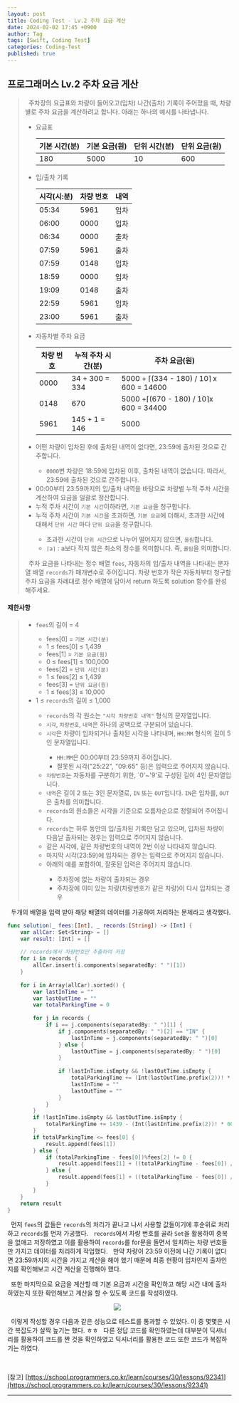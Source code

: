 ```yaml
---
layout: post
title: Coding Test - Lv.2 주차 요금 계산
date: 2024-02-02 17:45 +0900
author: Tag
tags: [Swift, Coding Test]
categories: Coding-Test
published: true
---
```

<h2> 프로그래머스 Lv.2 주차 요금 게산 </h2>

<blockquote>
&nbsp; 주차장의 요금표와 차량이 들어오고(입차) 나간(출차) 기록이 주어졌을 때, 차량별로 주차 요금을 계산하려고 합니다. 아래는 하나의 예시를 나타냅니다.

<ul> 
    <li> 요금표 </li>
<table>
    <thead>
        <tr>
            <th>기본 시간(분)</th>
            <th>기본 요금(원)</th>
            <th>단위 시간(분)</th>
            <th>단위 요금(원)</th>
        </tr>
    </thead>
    <tbody>
        <tr>    
            <td>180</td>
            <td>5000</td>
            <td>10</td>
            <td>600</td>
        </tr>
    </tbody>
</table>
    <li> 입/출차 기록 </li>
<table>
    <thead>
        <tr>
            <th>시각(시:분)</th>
            <th>차량 번호</th>
            <th>내역</th>
        </tr>
    </thead>
    <tbody>
        <tr>    
            <td>05:34</td>
            <td>5961</td>
            <td>입차</td>
        </tr>
        <tr>    
            <td>06:00</td>
            <td>0000</td>
            <td>입차</td>
        </tr>
        <tr>    
            <td>06:34</td>
            <td>0000</td>
            <td>출차</td>
        </tr>
        <tr>    
            <td>07:59</td>
            <td>5961</td>
            <td>출차</td>
        </tr>
        <tr>    
            <td>07:59</td>
            <td>0148</td>
            <td>입차</td>
        </tr>
        <tr>    
            <td>18:59</td>
            <td>0000</td>
            <td>입차</td>
        </tr>
        <tr>    
            <td>19:09</td>
            <td>0148</td>
            <td>출차</td>
        </tr>
        <tr>    
            <td>22:59</td>
            <td>5961</td>
            <td>입차</td>
        </tr>
        <tr>    
            <td>23:00</td>
            <td>5961</td>
            <td>출차</td>
        </tr>
    </tbody>
</table>
    <li> 자동차별 주차 요금 </li>
<table>
    <thead>
        <tr>
            <th>차량 번호</th>
            <th>누적 주차 시간(분)</th>
            <th>주차 요금(원)</th>
        </tr>
    </thead>
    <tbody>
        <tr>    
            <td>0000</td>
            <td>34 + 300 = 334</td>
            <td>5000 + ⌈(334 - 180) / 10⌉ x 600 = 14600</td>
        </tr>
        <tr>    
            <td>0148</td>
            <td>670</td>
            <td>5000 +⌈(670 - 180) / 10⌉x 600 = 34400</td>
        </tr>
        <tr>    
            <td>5961</td>
            <td>145 + 1 = 146</td>
            <td>5000</td>
        </tr>
    </tbody>
</table>
    <li> 어떤 차량이 입차된 후에 출차된 내역이 없다면, 23:59에 출차된 것으로 간주합니다. </li>
    <ul>
        <li> <code>0000</code>번 차량은 18:59에 입차된 이후, 출차된 내역이 없습니다. 따라서, 23:59에 출차된 것으로 간주합니다. </li>
    </ul>
    <li> 00:00부터 23:59까지의 입/출차 내역을 바탕으로 차량별 누적 주차 시간을 계산하여 요금을 일괄로 정산합니다. </li>
    <li> 누적 주차 시간이 <code>기본 시간</code>이하라면, <code>기본 요금</code>을 청구합니다. </li>
    <li> 누적 주차 시간이 <code>기본 시간</code>을 초과하면, <code>기본 요금</code>에 더해서, 초과한 시간에 대해서 <code>단위 시간</code> 마다 <code>단위 요금</code>을 청구합니다. </li>
    <ul>
        <li> 초과한 시간이 <code>단위 시간</code>으로 나누어 떨어지지 않으면, <code>올림</code>합니다. </li>
        <li> <code>⌈a⌉</code> : a보다 작지 않은 최소의 정수를 의미합니다. 즉, <code>올림</code>을 의미합니다. </li>
    </ul>
</ul>

&nbsp; 주차 요금을 나타내는 정수 배열 <code>fees</code>, 자동차의 입/출차 내역을 나타내는 문자열 배열 <code>records</code>가 매개변수로 주어집니다. 차량 번호가 작은 자동차부터 청구할 주차 요금을 차례대로 정수 배열에 담아서 return 하도록 solution 함수를 완성해주세요.
</blockquote>

<h4> 제한사항 </h4>

<blockquote>
<ul>
    <li> <code>fees</code>의 길이 = 4 </li>
    <ul>
        <li> fees[0] = <code>기본 시간(분)</code> </li>
        <li> 1 ≤ fees[0] ≤ 1,439 </li>
        <li> fees[1] = <code>기본 요금(원)</code> </li>
        <li> 0 ≤ fees[1] ≤ 100,000 </li>
        <li> fees[2] = <code>단위 시간(분)</code> </li>
        <li> 1 ≤ fees[2] ≤ 1,439 </li>
        <li> fees[3] = <code>단위 요금(원)</code> </li>
        <li> 1 ≤ fees[3] ≤ 10,000 </li>
    </ul>
    <li> 1 ≤ <code>records</code>의 길이 ≤ 1,000 </li>
    <ul>
    <li> <code>records</code>의 각 원소는 <code>"시각 차량번호 내역"</code> 형식의 문자열입니다. </li>
    <li> <code>시각</code>, <code>차량번호</code>, <code>내역</code>은 하나의 공백으로 구분되어 있습니다. </li>
    <li> <code>시각</code>은 차량이 입차되거나 출차된 시각을 나타내며, <code>HH:MM</code> 형식의 길이 5인 문자열입니다. </li>
    <ul>
        <li> <code>HH:MM</code>은 00:00부터 23:59까지 주어집니다. </li>
        <li> 잘못된 시각("25:22", "09:65" 등)은 입력으로 주어지지 않습니다. </li>
    </ul>
    <li> <code>차량번호</code>는 자동차를 구분하기 위한, `0'~'9'로 구성된 길이 4인 문자열입니다. </li>
    <li> <code>내역</code>은 길이 2 또는 3인 문자열로, <code>IN</code> 또는 <code>OUT</code>입니다. <code>IN</code>은 입차를, <code>OUT</code>은 출차를 의미합니다. </li>
    <li> <code>records</code>의 원소들은 시각을 기준으로 오름차순으로 정렬되어 주어집니다. </li>
    <li> <code>records</code>는 하루 동안의 입/출차된 기록만 담고 있으며, 입차된 차량이 다음날 출차되는 경우는 입력으로 주어지지 않습니다. </li>
    <li> 같은 시각에, 같은 차량번호의 내역이 2번 이상 나타내지 않습니다. </li>
    <li> 마지막 시각(23:59)에 입차되는 경우는 입력으로 주어지지 않습니다. </li>
    <li> 아래의 예를 포함하여, 잘못된 입력은 주어지지 않습니다. </li>
    <ul>
        <li> 주차장에 없는 차량이 출차되는 경우 </li>
        <li> 주차장에 이미 있는 차량(차량번호가 같은 차량)이 다시 입차되는 경우 </li>
    </ul>
</ul>
</blockquote>

&nbsp; 두개의 배열을 입력 받아 해당 배열의 데이터를 가공하여 처리하는 문제라고 생각했다.

```swift
func solution(_ fees:[Int], _ records:[String]) -> [Int] {
    var allCar: Set<String> = []
    var result: [Int] = []
    
    // records에서 차량번호만 추출하여 저장
    for i in records {
        allCar.insert(i.components(separatedBy: " ")[1])
    }
    
    for i in Array(allCar).sorted() {
        var lastInTime = ""
        var lastOutTime = ""
        var totalParkingTime = 0
        
        for j in records {
            if i == j.components(separatedBy: " ")[1] {
                if j.components(separatedBy: " ")[2] == "IN" {
                    lastInTime = j.components(separatedBy: " ")[0]
                } else {
                    lastOutTime = j.components(separatedBy: " ")[0]
                }
                
                if !lastInTime.isEmpty && !lastOutTime.isEmpty {
                    totalParkingTime += (Int(lastOutTime.prefix(2))! * 60 + Int(lastOutTime.suffix(2))!) - (Int(lastInTime.prefix(2))! * 60 + Int(lastInTime.suffix(2))!)
                    lastInTime = ""
                    lastOutTime = ""
                }
            }
        }
        if !lastInTime.isEmpty && lastOutTime.isEmpty {
            totalParkingTime += 1439 - (Int(lastInTime.prefix(2))! * 60 + Int(lastInTime.suffix(2))!)
        }
        if totalParkingTime <= fees[0] {
            result.append(fees[1])
        } else {
            if (totalParkingTime - fees[0])%fees[2] != 0 {
                result.append(fees[1] + ((totalParkingTime - fees[0]) / fees[2] + 1) * fees[3])
            } else {
                result.append(fees[1] + ((totalParkingTime - fees[0]) / fees[2]) * fees[3])
            }
        }
    }
    return result
}
```

&nbsp; 먼저 `fees`의 값들은 `records`의 처리가 끝나고 나서 사용할 값들이기에 후순위로 처리하고 `records`를 먼저 가공했다.
&nbsp; `records`에서 차량 번호를 골라 `Set`을 활용하여 중복을 없애고 저장하였고 이를 활용하여 `records`를 for문을 돌면서 일치하는 차량 번호들만 가지고 데이터를 처리하게 작업했다.
&nbsp; 만약 차량이 23:59 이전에 나간 기록이 없다면 23:59까지의 시간을 가지고 계산을 해야 했기 때문에 최종 현황이 입차인지 출차인지를 확인해보고 시간 계산을 진행해야 했다.

&nbsp; 또한 마지막으로 요금을 계산할 때 기본 요금과 시간을 확인하고 해당 시간 내에 출차하였는지 또한 확인해보고 계산을 할 수 있도록 코드를 작성하였다.

<div style="display: flex; justify-content: center; align-items: center;">
  <img src="https://onedrive.live.com/embed?resid=1C2ED43779C10D71%21388&authkey=%21AEF__4n-OENO-E8&width=1626&height=886" style="margin-right: 10px;">
</div>

&nbsp; 이렇게 작성할 경우 다음과 같은 성능으로 테스트를 통과할 수 있었다. 이 중 몇몇은 시간 복잡도가 살짝 높기는 했다. ㅎㅎ
&nbsp; 다른 정답 코드를 확인하였는데 대부분이 딕셔너리를 활용하여 코드를 짠 것을 확인하였고 딕셔너리를 활용한 코드 또한 코드가 복잡하기는 하였다.

<br>

[참고]
[https://school.programmers.co.kr/learn/courses/30/lessons/92341](https://school.programmers.co.kr/learn/courses/30/lessons/92341)

-----
